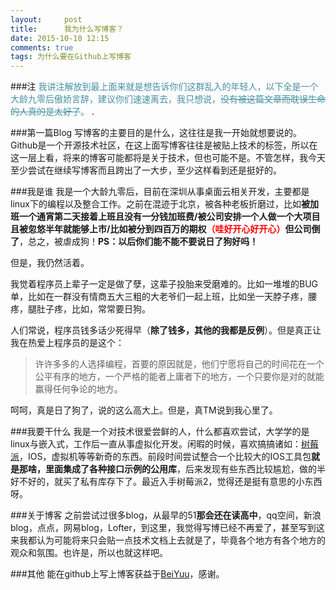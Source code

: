 ```yaml
---
layout:     post
title:      我为什么写博客？
date: 2015-10-10 12:15
comments: true
tags: 为什么要在Github上写博客
---
```

###注
<font color="#4590a3" >
我讲注解放到最上面来就是想告诉你们这群乱入的年轻人，以下全是一个大龄九零后傲娇言辞，建议你们速速离去，我只想说，<del>没有被这篇文章而耽误生命的人真的是太好了</del>。</font>
.

###第一篇Blog
写博客的主要目的是什么，这往往是我一开始就想要说的。Github是一个开源技术社区，在这上面写博客往往是被贴上技术的标签，所以在这一层上看，将来的博客可能都将是关于技术，但也可能不是。不管怎样，我今天至少尝试在继续写博客而且跨出了一大步，至少这样看到还是挺好的。

###我是谁
我是一个大龄九零后，目前在深圳从事桌面云相关开发，主要都是linux下的编程以及整合工作。之前在混迹于北京，被各种老板折磨过，比如**被加班一个通宵第二天接着上班且没有一分钱加班费/被公司安排一个人做一个大项目且被忽悠半年就能够上市/比如被分到四百万的期权<font color="#FF0000" >（哇好开心好开心）</font>但公司倒了**，总之，被虐成狗！__PS：以后你们能不能不要说日了狗好吗！__

但是，我仍然活着。

我觉着程序员上辈子一定是做了孽，这辈子投胎来受磨难的。比如一堆堆的BUG单，比如在一群没有情商五大三粗的大老爷们一起上班，比如坐一天脖子疼，腰疼，腿肚子疼，比如，常常要日狗。

人们常说，程序员钱多话少死得早（**除了钱多，其他的我都是反例**）。但是真正让我在热爱上程序员的是这个：

> 许许多多的人选择编程，首要的原因就是，他们宁愿将自己的时间花在一个公平有序的地方，一个严格的能者上庸者下的地方，一个只要你是对的就能赢得任何争论的地方。

呵呵，真是日了狗了，说的这么高大上。但是，真TM说到我心里了。

###我要干什么
我是一个对技术很爱尝鲜的人，什么都喜欢尝试，大学学的是linux与嵌入式，工作后一直从事虚拟化开发。闲暇的时候，喜欢搞搞诸如：[树莓派](https://zh.wikipedia.org/zh-cn/%E6%A0%91%E8%8E%93%E6%B4%BE)，IOS，虚拟机等等新奇的东西。前段时间尝试整合一个比较大的IOS工具包**就是那啥，里面集成了各种接口示例的公用库**，后来发现有些东西比较尴尬，做的半好不好的，就买了私有库存下了。最近入手树莓派2，觉得还是挺有意思的小东西呀。

###关于博客
之前尝试过很多blog，从最早的51**那会还在读高中**，qq空间，新浪blog，点点，网易blog，Lofter，到这里，我觉得写博已经不再爱了，甚至写到这来我都认为可能将来只会贴一点技术文档上去就是了，毕竟各个地方有各个地方的观众和氛围。也许是，所以也就这样吧。

###其他
能在github上写上博客获益于[BeiYuu](http://beiyuu.com)，感谢。


















